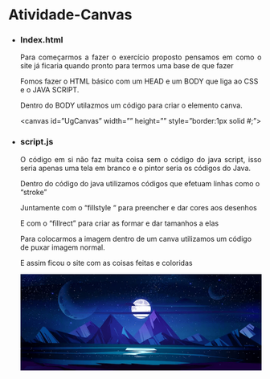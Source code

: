 <h1>Atividade-Canvas</h1>
  
<ul>
<li><h3>Index.html</h3></li>

<p Align="justify">Para começarmos a fazer o exercício proposto pensamos em como o site já ficaria quando pronto para termos uma base de que fazer<br>

Fomos fazer o HTML básico com um HEAD e um BODY que liga ao CSS e o JAVA SCRIPT.<br>

Dentro do BODY utilazmos um código para criar o elemento canva.<br>

<body>

  <canvas id=”UgCanvas” width=”” height=”” style=”border:1px solid #;”>

   </canvas>

  <script src=”js/script.js”></script>

</p>

<li><h3>script.js</h3></li>

<p Align="justify">O código em si não faz muita coisa sem o código do java script, isso seria apenas uma tela em branco e o pintor seria os códigos do Java.<br>
  
Dentro do código do java utilizamos códigos que efetuam linhas como o “stroke”<br>
  
Juntamente com o “fillstyle “ para preencher e dar cores aos desenhos <br>
  
E com o “fillrect” para criar as formar e dar tamanhos a elas <br>
  
Para colocarmos a imagem dentro de um canva utilizamos um código de puxar imagem normal.<br>
</p>
<p Align="justify">E assim ficou o site com as coisas feitas e coloridas  </p>
  
<img src="img/img.png">
